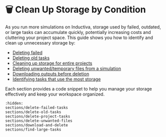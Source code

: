 # 🗑️ Clean Up Storage by Condition

As you run more simulations on Inductiva, storage used by failed, outdated, or large tasks can accumulate quickly, potentially increasing costs and cluttering your project space. This guide shows you how to identify and clean up unnecessary storage by:

* [Deleting failed](sections/delete-failed-tasks.md)
* [Deleting old tasks](sections/delete-old-tasks.md)
* [Cleaning up storage for entire projects](sections/delete-project-tasks.md)
* [Deleting unwanted/temporary files from a simulation](sections/delete-unwanted-files.md)
* [Downloading outputs before deletion](sections/download-and-delete.md)
* [Identifying tasks that use the most storage](sections/find-large-tasks.md)

Each section provides a code snippet to help you manage your storage effectively and keep your workspace organized.

```{toctree}
:hidden:
sections/delete-failed-tasks
sections/delete-old-tasks
sections/delete-project-tasks
sections/delete-unwanted-files
sections/download-and-delete
sections/find-large-tasks
```
